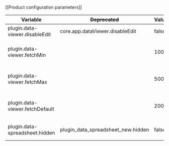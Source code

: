 [[Product configuration parameters]]

| Variable                       | ~~Deprecated~~                     | Value | Description                    |
|--------------------------------|------------------------------------|-------|--------------------------------|
| plugin.data-viewer.disableEdit | core.app.dataViewer.disableEdit    | false | Disables editing               |
| plugin.data-viewer.fetchMin    |                                    | 100   | Minimum amount of fetched rows |
| plugin.data-viewer.fetchMax    |                                    | 5000  | Maximum amount of fetched rows |
| plugin.data-viewer.fetchDefault|                                    | 200   | Default amount of fetched rows |
| plugin.data-spreadsheet.hidden | plugin_data_spreadsheet_new.hidden | false | Hides data editor from ui      |
